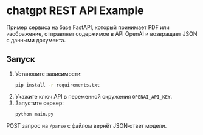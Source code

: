 # chatgpt REST API Example

Пример сервиса на базе FastAPI, который принимает PDF или изображение,
отправляет содержимое в API OpenAI и возвращает JSON с данными документа.

## Запуск

1. Установите зависимости:
   ```bash
   pip install -r requirements.txt
   ```
2. Укажите ключ API в переменной окружения `OPENAI_API_KEY`.
3. Запустите сервер:
   ```bash
   python main.py
   ```

POST запрос на `/parse` с файлом вернёт JSON‑ответ модели.
